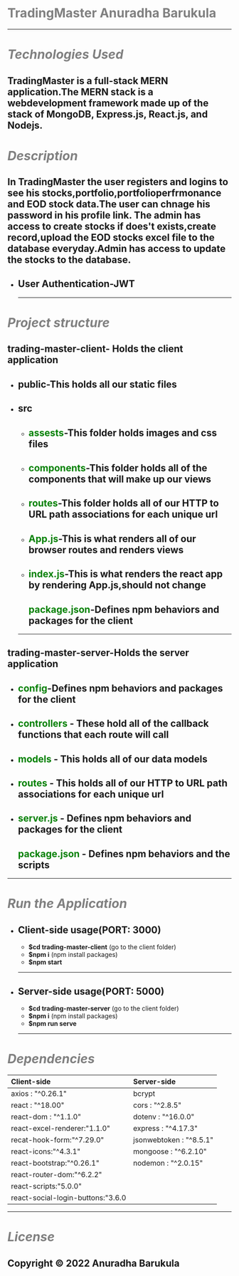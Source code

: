 # <span style="color:gray">**TradingMaster** Anuradha Barukula

---

# <span style="color:grey"> _Technologies Used_

## TradingMaster is a full-stack MERN application.The MERN stack is a webdevelopment framework made up of the stack of MongoDB, Express.js, React.js, and Nodejs.

# <span style="color:grey">_Description_

In TradingMaster the user registers and logins to see his stocks,portfolio,portfolioperfrmonance and EOD stock data.The user can chnage his password in his profile link.
The admin has access to create stocks if does't exists,create record,upload the EOD stocks excel file to the database everyday.Admin has access to update the stocks to the database.
-
- User Authentication-JWT
  -
  ***

# <span style="color:grey">_Project structure_

## trading-master-client- **Holds the client application**

- public-This holds all our static files
  -
- src
  -
  * **<span style="color:green">assests**-This folder holds images and css files
    -
  * **<span style="color:green">components**-This folder holds all of the components that will make up our views
    -
  * **<span style="color:green">routes**-This folder holds all of our HTTP to URL path associations for each unique url
    -
  * **<span style="color:green">App.js**-This is what renders all of our browser routes and renders views
    -
  * **<span style="color:green">index.js**-This is what renders the react app by rendering App.js,should not change 
    -
    **<span style="color:green">package.json**-Defines npm behaviors and packages for the client
    -
   ***

## trading-master-server-**Holds the server application**

- **<span style="color:green">config**-Defines npm behaviors and packages for the client
  -
- **<span style="color:green">controllers** - These hold all of the callback functions that each route will call
  -
- ## **<span style="color:green">models** - This holds all of our data models
- ## **<span style="color:green">routes** - This holds all of our HTTP to URL path associations for each unique url
- **<span style="color:green">server.js** - Defines npm behaviors and packages for the client
    -
  **<span style="color:green">package.json** - Defines npm behaviors and
 the scripts
    -
 ---

# <span style="color:grey"> _Run the Application_

- **Client-side usage(PORT: 3000)**
    -
  * **$cd trading-master-client** (go to the client folder)
  * **$npm i** (npm install packages)
  * **$npm start**

  ***

- **Server-side usage(PORT: 5000)**
  -
  * **$cd trading-master-server** (go to the client folder)
  * **$npm i** (npm install packages)
  * **$npm run serve**
  ***
# <span style="color:grey"> _Dependencies_
  | Client-side                       | Server-side             |
  | :-------------------------------- | :---------------------- |
  | axios : "^0.26.1"                 | bcrypt                  |
  | react : "^18.00"                  | cors : "^2.8.5"         |
  | react-dom : "^1.1.0"              | dotenv : "^16.0.0"      |
  | react-excel-renderer:"1.1.0"      | express : "^4.17.3"     |
  | recat-hook-form:"^7.29.0"         | jsonwebtoken : "^8.5.1" |
  | react-icons:"^4.3.1"              | mongoose : "^6.2.10"    |
  | react-bootstrap:"^0.26.1"         | nodemon : "^2.0.15"     |
  | react-router-dom:"^6.2.2"         |
  | react-scripts:"5.0.0"             |
  | react-social-login-buttons:"3.6.0 |

---

# <span style="color:grey"> _License_

## Copyright © 2022 Anuradha Barukula
